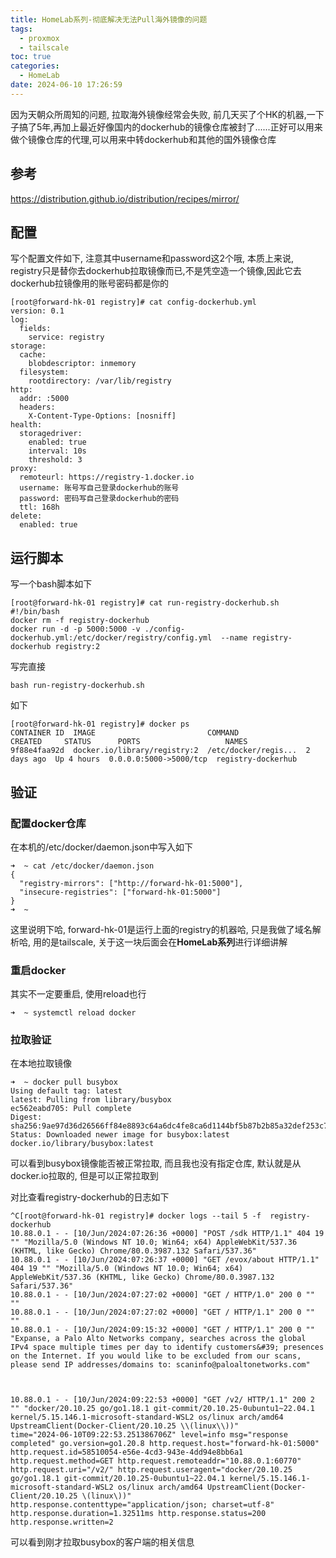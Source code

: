 ```yaml
---
title: HomeLab系列-彻底解决无法Pull海外镜像的问题
tags:
  - proxmox
  - tailscale
toc: true
categories:
  - HomeLab
date: 2024-06-10 17:26:59
---
```


因为天朝众所周知的问题, 拉取海外镜像经常会失败, 前几天买了个HK的机器,一下子搞了5年,再加上最近好像国内的dockerhub的镜像仓库被封了......正好可以用来做个镜像仓库的代理,可以用来中转dockerhub和其他的国外镜像仓库
<!--more-->

## 参考
https://distribution.github.io/distribution/recipes/mirror/

## 配置
写个配置文件如下, 注意其中username和password这2个哦, 本质上来说, registry只是替你去dockerhub拉取镜像而已,不是凭空造一个镜像,因此它去dockerhub拉镜像用的账号密码都是你的
```shell
[root@forward-hk-01 registry]# cat config-dockerhub.yml
version: 0.1
log:
  fields:
    service: registry
storage:
  cache:
    blobdescriptor: inmemory
  filesystem:
    rootdirectory: /var/lib/registry
http:
  addr: :5000
  headers:
    X-Content-Type-Options: [nosniff]
health:
  storagedriver:
    enabled: true
    interval: 10s
    threshold: 3
proxy:
  remoteurl: https://registry-1.docker.io
  username: 账号写自己登录dockerhub的账号
  password: 密码写自己登录dockerhub的密码
  ttl: 168h
delete:
  enabled: true
```

## 运行脚本
写一个bash脚本如下
```shell
[root@forward-hk-01 registry]# cat run-registry-dockerhub.sh
#!/bin/bash
docker rm -f registry-dockerhub
docker run -d -p 5000:5000 -v ./config-dockerhub.yml:/etc/docker/registry/config.yml  --name registry-dockerhub registry:2
```
写完直接
```shell
bash run-registry-dockerhub.sh
```
如下
```shell
[root@forward-hk-01 registry]# docker ps
CONTAINER ID  IMAGE                         COMMAND               CREATED     STATUS      PORTS                   NAMES
9f88e4faa92d  docker.io/library/registry:2  /etc/docker/regis...  2 days ago  Up 4 hours  0.0.0.0:5000->5000/tcp  registry-dockerhub
```

## 验证
### 配置docker仓库
在本机的/etc/docker/daemon.json中写入如下
```shell
➜  ~ cat /etc/docker/daemon.json
{
  "registry-mirrors": ["http://forward-hk-01:5000"],
  "insecure-registries": ["forward-hk-01:5000"]
}
➜  ~
```
这里说明下哈, forward-hk-01是运行上面的registry的机器哈, 只是我做了域名解析哈, 用的是tailscale, 关于这一块后面会在**HomeLab系列**进行详细讲解

### 重启docker
其实不一定要重启, 使用reload也行
```shell
➜  ~ systemctl reload docker
```

### 拉取验证
在本地拉取镜像
```shell
➜  ~ docker pull busybox
Using default tag: latest
latest: Pulling from library/busybox
ec562eabd705: Pull complete
Digest: sha256:9ae97d36d26566ff84e8893c64a6dc4fe8ca6d1144bf5b87b2b85a32def253c7
Status: Downloaded newer image for busybox:latest
docker.io/library/busybox:latest
```
可以看到busybox镜像能否被正常拉取, 而且我也没有指定仓库, 默认就是从docker.io拉取的, 但是可以正常拉取到

对比查看registry-dockerhub的日志如下
```shell
^C[root@forward-hk-01 registry]# docker logs --tail 5 -f  registry-dockerhub
10.88.0.1 - - [10/Jun/2024:07:26:36 +0000] "POST /sdk HTTP/1.1" 404 19 "" "Mozilla/5.0 (Windows NT 10.0; Win64; x64) AppleWebKit/537.36 (KHTML, like Gecko) Chrome/80.0.3987.132 Safari/537.36"
10.88.0.1 - - [10/Jun/2024:07:26:37 +0000] "GET /evox/about HTTP/1.1" 404 19 "" "Mozilla/5.0 (Windows NT 10.0; Win64; x64) AppleWebKit/537.36 (KHTML, like Gecko) Chrome/80.0.3987.132 Safari/537.36"
10.88.0.1 - - [10/Jun/2024:07:27:02 +0000] "GET / HTTP/1.0" 200 0 "" ""
10.88.0.1 - - [10/Jun/2024:07:27:02 +0000] "GET / HTTP/1.1" 200 0 "" ""
10.88.0.1 - - [10/Jun/2024:09:15:32 +0000] "GET / HTTP/1.1" 200 0 "" "Expanse, a Palo Alto Networks company, searches across the global IPv4 space multiple times per day to identify customers&#39; presences on the Internet. If you would like to be excluded from our scans, please send IP addresses/domains to: scaninfo@paloaltonetworks.com"



10.88.0.1 - - [10/Jun/2024:09:22:53 +0000] "GET /v2/ HTTP/1.1" 200 2 "" "docker/20.10.25 go/go1.18.1 git-commit/20.10.25-0ubuntu1~22.04.1 kernel/5.15.146.1-microsoft-standard-WSL2 os/linux arch/amd64 UpstreamClient(Docker-Client/20.10.25 \\(linux\\))"
time="2024-06-10T09:22:53.251386706Z" level=info msg="response completed" go.version=go1.20.8 http.request.host="forward-hk-01:5000" http.request.id=58510054-e56e-4cd3-943e-4dd94e8bb6a1 http.request.method=GET http.request.remoteaddr="10.88.0.1:60770" http.request.uri="/v2/" http.request.useragent="docker/20.10.25 go/go1.18.1 git-commit/20.10.25-0ubuntu1~22.04.1 kernel/5.15.146.1-microsoft-standard-WSL2 os/linux arch/amd64 UpstreamClient(Docker-Client/20.10.25 \(linux\))" http.response.contenttype="application/json; charset=utf-8" http.response.duration=1.32511ms http.response.status=200 http.response.written=2
```
可以看到刚才拉取busybox的客户端的相关信息